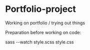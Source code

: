 # Portfolio-project

Working on portfolio / trying out things

Preparation before working on code:

sass --watch style.scss style.css
